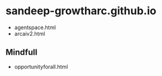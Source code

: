# sandeep-growtharc.github.io

- agentspace.html
- arcaiv2.html

## Mindfull
- opportunityforall.html
